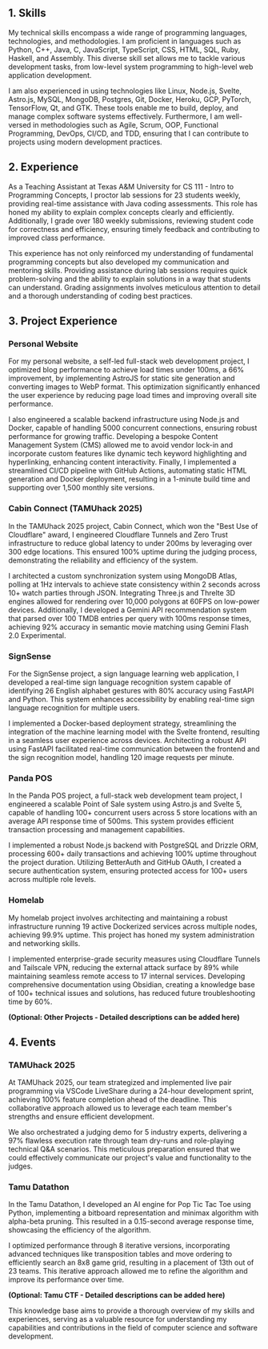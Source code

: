 ## 1. Skills

My technical skills encompass a wide range of programming languages, technologies, and methodologies. I am proficient in languages such as Python, C++, Java, C, JavaScript, TypeScript, CSS, HTML, SQL, Ruby, Haskell, and Assembly. This diverse skill set allows me to tackle various development tasks, from low-level system programming to high-level web application development.

I am also experienced in using technologies like Linux, Node.js, Svelte, Astro.js, MySQL, MongoDB, Postgres, Git, Docker, Heroku, GCP, PyTorch, TensorFlow, Qt, and GTK. These tools enable me to build, deploy, and manage complex software systems effectively. Furthermore, I am well-versed in methodologies such as Agile, Scrum, OOP, Functional Programming, DevOps, CI/CD, and TDD, ensuring that I can contribute to projects using modern development practices.

## 2. Experience

As a Teaching Assistant at Texas A&M University for CS 111 - Intro to Programming Concepts, I proctor lab sessions for 23 students weekly, providing real-time assistance with Java coding assessments. This role has honed my ability to explain complex concepts clearly and efficiently. Additionally, I grade over 180 weekly submissions, reviewing student code for correctness and efficiency, ensuring timely feedback and contributing to improved class performance.

This experience has not only reinforced my understanding of fundamental programming concepts but also developed my communication and mentoring skills. Providing assistance during lab sessions requires quick problem-solving and the ability to explain solutions in a way that students can understand. Grading assignments involves meticulous attention to detail and a thorough understanding of coding best practices.

## 3. Project Experience

### Personal Website

For my personal website, a self-led full-stack web development project, I optimized blog performance to achieve load times under 100ms, a 66% improvement, by implementing AstroJS for static site generation and converting images to WebP format. This optimization significantly enhanced the user experience by reducing page load times and improving overall site performance.

I also engineered a scalable backend infrastructure using Node.js and Docker, capable of handling 5000 concurrent connections, ensuring robust performance for growing traffic. Developing a bespoke Content Management System (CMS) allowed me to avoid vendor lock-in and incorporate custom features like dynamic tech keyword highlighting and hyperlinking, enhancing content interactivity. Finally, I implemented a streamlined CI/CD pipeline with GitHub Actions, automating static HTML generation and Docker deployment, resulting in a 1-minute build time and supporting over 1,500 monthly site versions.

### Cabin Connect (TAMUhack 2025)

In the TAMUhack 2025 project, Cabin Connect, which won the "Best Use of Cloudflare" award, I engineered Cloudflare Tunnels and Zero Trust infrastructure to reduce global latency to under 200ms by leveraging over 300 edge locations. This ensured 100% uptime during the judging process, demonstrating the reliability and efficiency of the system.

I architected a custom synchronization system using MongoDB Atlas, polling at 1Hz intervals to achieve state consistency within 2 seconds across 10+ watch parties through JSON. Integrating Three.js and Threlte 3D engines allowed for rendering over 10,000 polygons at 60FPS on low-power devices. Additionally, I developed a Gemini API recommendation system that parsed over 100 TMDB entries per query with 100ms response times, achieving 92% accuracy in semantic movie matching using Gemini Flash 2.0 Experimental.

### SignSense

For the SignSense project, a sign language learning web application, I developed a real-time sign language recognition system capable of identifying 26 English alphabet gestures with 80% accuracy using FastAPI and Python. This system enhances accessibility by enabling real-time sign language recognition for multiple users.

I implemented a Docker-based deployment strategy, streamlining the integration of the machine learning model with the Svelte frontend, resulting in a seamless user experience across devices. Architecting a robust API using FastAPI facilitated real-time communication between the frontend and the sign recognition model, handling 120 image requests per minute.

### Panda POS

In the Panda POS project, a full-stack web development team project, I engineered a scalable Point of Sale system using Astro.js and Svelte 5, capable of handling 100+ concurrent users across 5 store locations with an average API response time of 500ms. This system provides efficient transaction processing and management capabilities.

I implemented a robust Node.js backend with PostgreSQL and Drizzle ORM, processing 600+ daily transactions and achieving 100% uptime throughout the project duration. Utilizing BetterAuth and GitHub OAuth, I created a secure authentication system, ensuring protected access for 100+ users across multiple role levels.

### Homelab

My homelab project involves architecting and maintaining a robust infrastructure running 19 active Dockerized services across multiple nodes, achieving 99.9% uptime. This project has honed my system administration and networking skills.

I implemented enterprise-grade security measures using Cloudflare Tunnels and Tailscale VPN, reducing the external attack surface by 89% while maintaining seamless remote access to 17 internal services. Developing comprehensive documentation using Obsidian, creating a knowledge base of 100+ technical issues and solutions, has reduced future troubleshooting time by 60%.

**(Optional: Other Projects - Detailed descriptions can be added here)**

## 4. Events

### TAMUhack 2025

At TAMUhack 2025, our team strategized and implemented live pair programming via VSCode LiveShare during a 24-hour development sprint, achieving 100% feature completion ahead of the deadline. This collaborative approach allowed us to leverage each team member's strengths and ensure efficient development.

We also orchestrated a judging demo for 5 industry experts, delivering a 97% flawless execution rate through team dry-runs and role-playing technical Q&A scenarios. This meticulous preparation ensured that we could effectively communicate our project's value and functionality to the judges.

### Tamu Datathon

In the Tamu Datathon, I developed an AI engine for Pop Tic Tac Toe using Python, implementing a bitboard representation and minimax algorithm with alpha-beta pruning. This resulted in a 0.15-second average response time, showcasing the efficiency of the algorithm.

I optimized performance through 8 iterative versions, incorporating advanced techniques like transposition tables and move ordering to efficiently search an 8x8 game grid, resulting in a placement of 13th out of 23 teams. This iterative approach allowed me to refine the algorithm and improve its performance over time.

**(Optional: Tamu CTF - Detailed descriptions can be added here)**

This knowledge base aims to provide a thorough overview of my skills and experiences, serving as a valuable resource for understanding my capabilities and contributions in the field of computer science and software development.